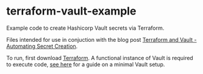 # terraform-vault-example

Example code to create Hashicorp Vault secrets via Terraform.

Files intended for use in conjuction with the blog post [Terraform and Vault - Automating Secret Creation](https://tinfoilcipher.co.uk/2020/05/27/terraform-and-vault-automating-secret-creation).

To run, first download [Terraform](https://www.terraform.io/downloads.html). A functional instance of Vault is required to execute code, [see here](https://tinfoilcipher.co.uk/2020/04/09/hashicorp-vault-secure-installation-and-setup ) for a guide on a minimal Vault setup.
